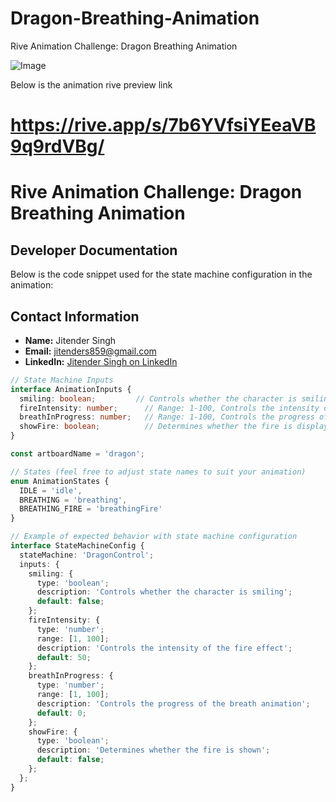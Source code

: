 # Dragon-Breathing-Animation
Rive Animation Challenge: Dragon Breathing Animation

![Image](https://github.com/user-attachments/assets/eb2c2129-5b7a-44da-9426-2935d882da5f)

Below is the animation rive preview link
# https://rive.app/s/7b6YVfsiYEeaVB9q9rdVBg/


# Rive Animation Challenge: Dragon Breathing Animation

## Developer Documentation

Below is the code snippet used for the state machine configuration in the animation:


## Contact Information

- **Name:** Jitender Singh
- **Email:** [jitenders859@gmail.com](mailto:jitenders859@gmail.com)
- **LinkedIn:** [Jitender Singh on LinkedIn](https://www.linkedin.com/in/jitender-singh-shekhawat-549535100/)


```ts
// State Machine Inputs
interface AnimationInputs {
  smiling: boolean;         // Controls whether the character is smiling
  fireIntensity: number;      // Range: 1-100, Controls the intensity of the fire effect
  breathInProgress: number;   // Range: 1-100, Controls the progress of the breath animation
  showFire: boolean;          // Determines whether the fire is displayed
}

const artboardName = 'dragon';

// States (feel free to adjust state names to suit your animation)
enum AnimationStates {
  IDLE = 'idle',
  BREATHING = 'breathing',
  BREATHING_FIRE = 'breathingFire'
}

// Example of expected behavior with state machine configuration
interface StateMachineConfig {
  stateMachine: 'DragonControl';
  inputs: {
    smiling: {
      type: 'boolean';
      description: 'Controls whether the character is smiling';
      default: false;
    };
    fireIntensity: {
      type: 'number';
      range: [1, 100];
      description: 'Controls the intensity of the fire effect';
      default: 50;
    };
    breathInProgress: {
      type: 'number';
      range: [1, 100];
      description: 'Controls the progress of the breath animation';
      default: 0;
    };
    showFire: {
      type: 'boolean';
      description: 'Determines whether the fire is shown';
      default: false;
    };
  };
}
